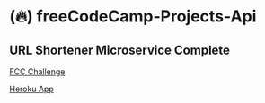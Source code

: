 # (:fire:) freeCodeCamp-Projects-Api

## URL Shortener Microservice Complete

[FCC Challenge](https://www.freecodecamp.com/challenges/url-shortener-microservice)

[Heroku App](https://fccurlshortenermicroservice.herokuapp.com/)

